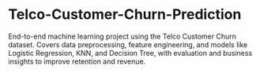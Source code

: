 # Telco-Customer-Churn-Prediction
End-to-end machine learning project using the Telco Customer Churn dataset. Covers data preprocessing, feature engineering, and models like Logistic Regression, KNN, and Decision Tree, with evaluation and business insights to improve retention and revenue.
